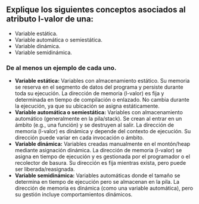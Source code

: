 ## Explique los siguientes conceptos asociados al atributo l-valor de una:
- Variable estática.
- Variable automática o semiestática.
- Variable dinámica.
- Variable semidinámica.
### De al menos un ejemplo de cada uno.

- **Variable estática:** Variables con almacenamiento estático. Su memoria se reserva en el segmento de datos del programa y persiste durante toda su ejecución. La dirección de memoria (l-valor) es fija y determinada en tiempo de compilación o enlazado. No cambia durante la ejecución, ya que su ubicación se asigna estáticamente.
- **Variable automática o semiestática:** Variables con almacenamiento automático (generalmente en la pila/stack). Se crean al entrar en un ámbito (e.g., una función) y se destruyen al salir. La dirección de memoria (l-valor) es dinámica y depende del contexto de ejecución. Su dirección puede variar en cada invocación o ámbito.
- **Variable dinámica:** Variables creadas manualmente en el montón/heap mediante asignación dinámica. La dirección de memoria (l-valor) se asigna en tiempo de ejecución y es gestionada por el programador o el recolector de basura. Su dirección es fija mientras exista, pero puede ser liberada/reasignada.
- **Variable semidinámica:** Variables automáticas donde el tamaño se determina en tiempo de ejecución pero se almacenan en la pila. La dirección de memoria es dinámica (como una variable automática), pero su gestión incluye comportamientos dinámicos.
